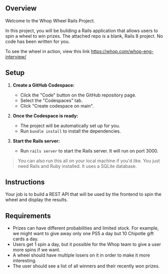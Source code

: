 ## Overview

Welcome to the Whop Wheel Rails Project.

In this project, you will be building a Rails application that allows users to spin a wheel to win prizes. The attached repo is a blank, Rails 8 project. No code has been written for you.

To see the wheel in action, view this link https://whop.com/whop-eng-interview/


## Setup

1. **Create a GitHub Codespace:**
   - Click the "Code" button on the GitHub repository page.
   - Select the "Codespaces" tab.
   - Click "Create codespace on main".

2. **Once the Codespace is ready:**
   - The project will be automatically set up for you.
   - Run `bundle install` to install the dependencies.

3. **Start the Rails server:**
   - Run `rails server` to start the Rails server. It will run on port 3000.

> You can also run this all on your local machine if you'd like. You just need Rails and Ruby installed. It uses a SQLite database.

## Instructions

Your job is to build a REST API that will be used by the frontend to spin the wheel and display the results.


## Requirements
- Prizes can have different probabilities and limited stock. For example, we might want to give away only one PS5 a day but 10 Chipotle gift cards a day.
- Users get 1 spin a day, but it possible for the Whop team to give a user more spins if we want.
- A wheel should have multiple losers on it in order to make it more interesting.
- The user should see a list of all winners and their recently won prizes.
